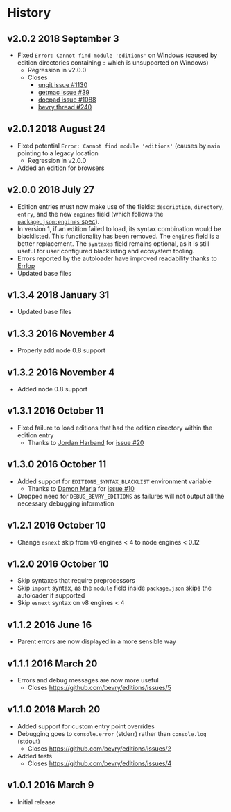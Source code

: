 # History

## v2.0.2 2018 September 3
- Fixed `Error: Cannot find module 'editions'` on Windows (caused by edition directories containing `:` which is unsupported on Windows)
    - Regression in v2.0.0
    - Closes
        - [ungit issue #1130](https://github.com/FredrikNoren/ungit/issues/1130)
        - [getmac issue #39](https://github.com/bevry/getmac/issues/39)
        - [docpad issue #1088](https://github.com/docpad/docpad/issues/1088)
        - [bevry thread #240](https://discuss.bevry.me/t/error-cannot-find-module-editions/240)

## v2.0.1 2018 August 24
- Fixed potential `Error: Cannot find module 'editions'` (causes by `main` pointing to a legacy location
    - Regression in v2.0.0
- Added an edition for browsers

## v2.0.0 2018 July 27
- Edition entries must now make use of the fields: `description`, `directory`, `entry`, and the new `engines` field (which follows the [`package.json:engines` spec](https://docs.npmjs.com/files/package.json#engines)).
- In version 1, if an edition failed to load, its syntax combination would be blacklisted. This functionality has been removed. The `engines` field is a better replacement. The `syntaxes` field remains optional, as it is still useful for user configured blacklisting and ecosystem tooling.
- Errors reported by the autoloader have improved readability thanks to [Errlop](https://github.com/bevry/errlop)
- Updated base files

## v1.3.4 2018 January 31
- Updated base files

## v1.3.3 2016 November 4
- Properly add node 0.8 support

## v1.3.2 2016 November 4
- Added node 0.8 support

## v1.3.1 2016 October 11
- Fixed failure to load editions that had the edition directory within the edition entry
  - Thanks to [Jordan Harband](https://github.com/ljharb) for [issue #20](https://github.com/bevry/editions/issues/20)

## v1.3.0 2016 October 11
- Added support for `EDITIONS_SYNTAX_BLACKLIST` environment variable
  - Thanks to [Damon Maria](https://github.com/damonmaria) for [issue #10](https://github.com/bevry/editions/issues/10)
- Dropped need for `DEBUG_BEVRY_EDITIONS` as failures will not output all the necessary debugging information

## v1.2.1 2016 October 10
- Change `esnext` skip from v8 engines < 4 to node engines < 0.12

## v1.2.0 2016 October 10
- Skip syntaxes that require preprocessors
- Skip `import` syntax, as the `module` field inside `package.json` skips the autoloader if supported
- Skip `esnext` syntax on v8 engines < 4

## v1.1.2 2016 June 16
- Parent errors are now displayed in a more sensible way

## v1.1.1 2016 March 20
- Errors and debug messages are now more useful
  - Closes https://github.com/bevry/editions/issues/5

## v1.1.0 2016 March 20
- Added support for custom entry point overrides
- Debugging goes to `console.error` (stderr) rather than `console.log` (stdout)
  - Closes https://github.com/bevry/editions/issues/2
- Added tests
  - Closes https://github.com/bevry/editions/issues/4

## v1.0.1 2016 March 9
- Initial release
